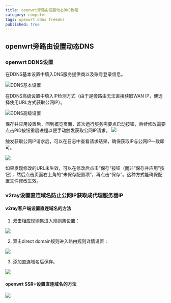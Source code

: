 ```yaml
---
title: openwrt旁路由设置动态DNS教程
category: computer
tags: openwrt ddns freedns
published: true
---
```

## openwrt旁路由设置动态DNS

### openwrt DDNS设置

在DDNS基本设置中填入DNS服务提供商以及账号登录信息。

![DDNS基本设置](https://goooooouwa.eu.org:8143/static/images/openwrt-ddns-tutorial/5.png)

在DDNS高级设置中填入IP检测方式（由于是旁路由无法直接获取WAN IP，便选择使用URL方式获取公网IP）。

![DDNS高级设置](https://goooooouwa.eu.org:8143/static/images/openwrt-ddns-tutorial/6.png)

保存并应用设置后，回到概览页面，首次运行服务需要点启动按钮，后续修改需要点击PID按钮重启进程以便手动触发获取公网IP请求。
![](https://goooooouwa.eu.org:8143/static/images/openwrt-ddns-tutorial/8.png)

触发获取公网IP请求后，可以在日志中查看请求结果，确保获取IP与公网IP一致即可。

![](https://goooooouwa.eu.org:8143/static/images/openwrt-ddns-tutorial/7.png)

如果发现修改的URL未生效，可以在修改后点击“保存”按钮（而非“保存并应用”按钮），然后点击页面右上角的“未保存配置项”，再点击“保存”。这种方式能确保配置文件修改生效。

### v2ray设置直连域名防止公网IP获取成代理服务器IP

#### v2ray客户端设置直连域名的方法

1. 双击相应规则集进入规则集设置：

![](https://goooooouwa.eu.org:8143/static/images/openwrt-ddns-tutorial/1.png)

2. 双击direct domain规则进入路由规则详情设置：

![](https://goooooouwa.eu.org:8143/static/images/openwrt-ddns-tutorial/2.png)

3. 添加直连域名后保存。

![](https://goooooouwa.eu.org:8143/static/images/openwrt-ddns-tutorial/3.png)

#### openwrt SSR+设置直连域名的方法

![](https://goooooouwa.eu.org:8143/static/images/openwrt-ddns-tutorial/4.png)

